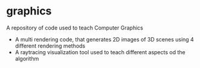 graphics
========

A repository of code used to teach Computer Graphics

- A multi rendering code, that generates 2D images of 3D scenes using 4 different rendering methods
- A raytracing visualization tool used to teach different aspects od the algorithm
